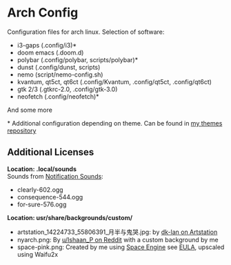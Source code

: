 # Arch Config

Configuration files for arch linux. Selection of software:

- i3-gaps (.config/i3)\*
- doom emacs (.doom.d)
- polybar (.config/polybar, scripts/polybar)\*
- dunst (.config/dunst, scripts)
- nemo (script/nemo-config.sh)
- kvantum, qt5ct, qt6ct (.config/Kvantum, .config/qt5ct, .config/qt6ct)
- gtk 2/3 (.gtkrc-2.0, .config/gtk-3.0)
- neofetch (.config/neofetch)\*

And some more

\* Additional configuration depending on theme. Can be found in [my themes repository](https://gitlab.com/RealStickman-arch/themes)

## Additional Licenses

**Location: .local/sounds**  
Sounds from [Notification Sounds](https://notificationsounds.com):

- clearly-602.ogg
- consequence-544.ogg
- for-sure-576.ogg

**Location: usr/share/backgrounds/custom/**

- artstation_14224733_55806391\_月半与鬼哭.jpg: by [dk-lan on Artstation](https://www.artstation.com/artwork/Omr2kJ)
- nyarch.png: By [u/Ishaan_P on Reddit](https://www.reddit.com/r/linuxmasterrace/comments/lxfg9j/someone_posted_uwuntu_so_i_made_nyarch/) with a custom background by me
- space-pink.png: Created by me using [Space Engine](https://spaceengine.org/) see [EULA](https://store.steampowered.com//eula/314650_eula_0), upscaled using Waifu2x
